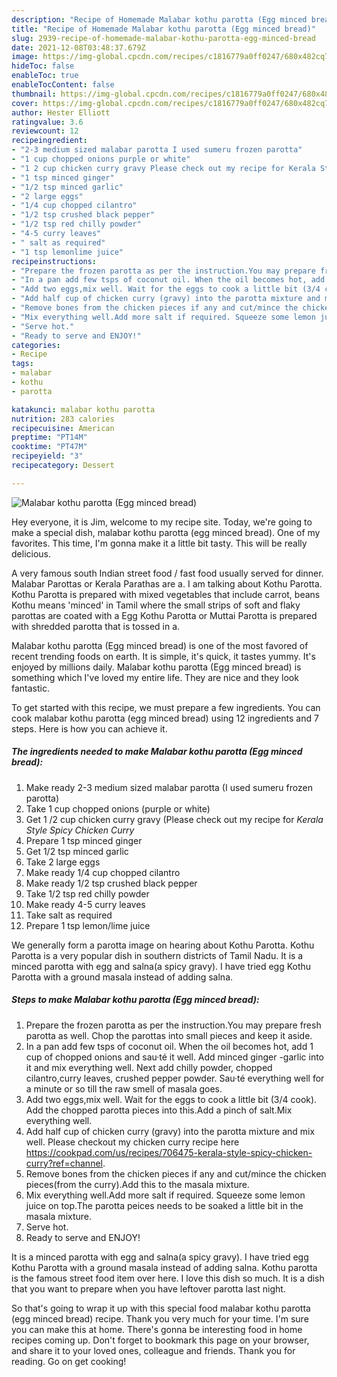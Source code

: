 ```yaml
---
description: "Recipe of Homemade Malabar kothu parotta (Egg minced bread)"
title: "Recipe of Homemade Malabar kothu parotta (Egg minced bread)"
slug: 2939-recipe-of-homemade-malabar-kothu-parotta-egg-minced-bread
date: 2021-12-08T03:48:37.679Z
image: https://img-global.cpcdn.com/recipes/c1816779a0ff0247/680x482cq70/malabar-kothu-parotta-egg-minced-bread-recipe-main-photo.jpg
hideToc: false
enableToc: true
enableTocContent: false
thumbnail: https://img-global.cpcdn.com/recipes/c1816779a0ff0247/680x482cq70/malabar-kothu-parotta-egg-minced-bread-recipe-main-photo.jpg
cover: https://img-global.cpcdn.com/recipes/c1816779a0ff0247/680x482cq70/malabar-kothu-parotta-egg-minced-bread-recipe-main-photo.jpg
author: Hester Elliott
ratingvalue: 3.6
reviewcount: 12
recipeingredient:
- "2-3 medium sized malabar parotta I used sumeru frozen parotta"
- "1 cup chopped onions purple or white"
- "1 2 cup chicken curry gravy Please check out my recipe for Kerala Style Spicy Chicken Curry"
- "1 tsp minced ginger"
- "1/2 tsp minced garlic"
- "2 large eggs"
- "1/4 cup chopped cilantro"
- "1/2 tsp crushed black pepper"
- "1/2 tsp red chilly powder"
- "4-5 curry leaves"
- " salt as required"
- "1 tsp lemonlime juice"
recipeinstructions:
- "Prepare the frozen parotta as per the instruction.You may prepare fresh parotta as well. Chop the parottas into small pieces and keep it aside."
- "In a pan add few tsps of coconut oil. When the oil becomes hot, add 1 cup of chopped onions and sau·té it well. Add minced ginger -garlic into it and mix everything well. Next add chilly powder, chopped cilantro,curry leaves, crushed pepper powder. Sau·té everything well for a minute or so till the raw smell of masala goes."
- "Add two eggs,mix well. Wait for the eggs to cook a little bit (3/4 cook). Add the chopped parotta pieces into this.Add a pinch of salt.Mix everything well."
- "Add half cup of chicken curry (gravy) into the parotta mixture and mix well. Please checkout my chicken curry recipe here https://cookpad.com/us/recipes/706475-kerala-style-spicy-chicken-curry?ref=channel."
- "Remove bones from the chicken pieces if any and cut/mince the chicken pieces(from the curry).Add this to the masala mixture."
- "Mix everything well.Add more salt if required. Squeeze some lemon juice on top.The parotta peices needs to be soaked a little bit in the masala mixture."
- "Serve hot."
- "Ready to serve and ENJOY!"
categories:
- Recipe
tags:
- malabar
- kothu
- parotta

katakunci: malabar kothu parotta 
nutrition: 283 calories
recipecuisine: American
preptime: "PT14M"
cooktime: "PT47M"
recipeyield: "3"
recipecategory: Dessert

---
```



![Malabar kothu parotta (Egg minced bread)](https://img-global.cpcdn.com/recipes/c1816779a0ff0247/680x482cq70/malabar-kothu-parotta-egg-minced-bread-recipe-main-photo.jpg)

Hey everyone, it is Jim, welcome to my recipe site. Today, we're going to make a special dish, malabar kothu parotta (egg minced bread). One of my favorites. This time, I'm gonna make it a little bit tasty. This will be really delicious.

A very famous south Indian street food / fast food usually served for dinner. Malabar Parottas or Kerala Parathas are a. I am talking about Kothu Parotta. Kothu Parotta is prepared with mixed vegetables that include carrot, beans Kothu means &#39;minced&#39; in Tamil where the small strips of soft and flaky parottas are coated with a Egg Kothu Parotta or Muttai Parotta is prepared with shredded parotta that is tossed in a.

Malabar kothu parotta (Egg minced bread) is one of the most favored of recent trending foods on earth. It is simple, it's quick, it tastes yummy. It's enjoyed by millions daily. Malabar kothu parotta (Egg minced bread) is something which I've loved my entire life. They are nice and they look fantastic.


To get started with this recipe, we must prepare a few ingredients. You can cook malabar kothu parotta (egg minced bread) using 12 ingredients and 7 steps. Here is how you can achieve it.

<!--inarticleads1-->

##### The ingredients needed to make Malabar kothu parotta (Egg minced bread):

1. Make ready 2-3 medium sized malabar parotta (I used sumeru frozen parotta)
1. Take 1 cup chopped onions (purple or white)
1. Get 1 /2 cup chicken curry gravy (Please check out my recipe for *Kerala Style Spicy Chicken Curry*
1. Prepare 1 tsp minced ginger
1. Get 1/2 tsp minced garlic
1. Take 2 large eggs
1. Make ready 1/4 cup chopped cilantro
1. Make ready 1/2 tsp crushed black pepper
1. Take 1/2 tsp red chilly powder
1. Make ready 4-5 curry leaves
1. Take  salt as required
1. Prepare 1 tsp lemon/lime juice


We generally form a parotta image on hearing about Kothu Parotta. Kothu Parotta is a very popular dish in southern districts of Tamil Nadu. It is a minced parotta with egg and salna(a spicy gravy). I have tried egg Kothu Parotta with a ground masala instead of adding salna. 

<!--inarticleads2-->

##### Steps to make Malabar kothu parotta (Egg minced bread):

1. Prepare the frozen parotta as per the instruction.You may prepare fresh parotta as well. Chop the parottas into small pieces and keep it aside.
1. In a pan add few tsps of coconut oil. When the oil becomes hot, add 1 cup of chopped onions and sau·té it well. Add minced ginger -garlic into it and mix everything well. Next add chilly powder, chopped cilantro,curry leaves, crushed pepper powder. Sau·té everything well for a minute or so till the raw smell of masala goes.
1. Add two eggs,mix well. Wait for the eggs to cook a little bit (3/4 cook). Add the chopped parotta pieces into this.Add a pinch of salt.Mix everything well.
1. Add half cup of chicken curry (gravy) into the parotta mixture and mix well. Please checkout my chicken curry recipe here https://cookpad.com/us/recipes/706475-kerala-style-spicy-chicken-curry?ref=channel.
1. Remove bones from the chicken pieces if any and cut/mince the chicken pieces(from the curry).Add this to the masala mixture.
1. Mix everything well.Add more salt if required. Squeeze some lemon juice on top.The parotta peices needs to be soaked a little bit in the masala mixture.
1. Serve hot.
1. Ready to serve and ENJOY!

It is a minced parotta with egg and salna(a spicy gravy). I have tried egg Kothu Parotta with a ground masala instead of adding salna. Kothu parotta is the famous street food item over here. I love this dish so much. It is a dish that you want to prepare when you have leftover parotta last night. 

So that's going to wrap it up with this special food malabar kothu parotta (egg minced bread) recipe. Thank you very much for your time. I'm sure you can make this at home. There's gonna be interesting food in home recipes coming up. Don't forget to bookmark this page on your browser, and share it to your loved ones, colleague and friends. Thank you for reading. Go on get cooking!
